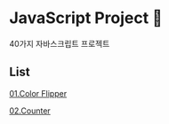 # JavaScript Project 🏅
40가지 자바스크립트 프로젝트

## List

[01.Color Flipper](https://github.com/kimitt/JavaScript_Project/tree/master/01_Color_Flipper_)

[02.Counter](https://github.com/kimitt/JavaScript_Project/tree/master/02_Counter)